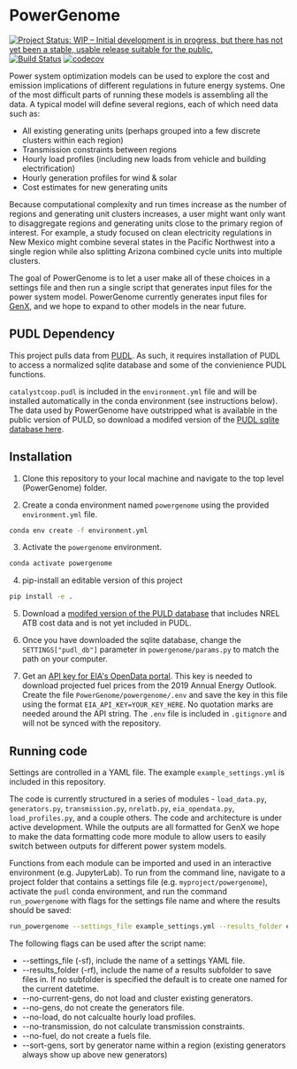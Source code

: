 # PowerGenome

[![Project Status: WIP – Initial development is in progress, but there has not yet been a stable, usable release suitable for the public.](https://www.repostatus.org/badges/latest/wip.svg)](https://www.repostatus.org/#wip)
[![Build Status](https://travis-ci.com/gschivley/PowerGenome.svg?token=yTGQ4JcCGLW2GZpmvXHw&branch=master)](https://travis-ci.com/gschivley/PowerGenome)
[![codecov](https://codecov.io/gh/gschivley/PowerGenome/branch/master/graph/badge.svg?token=7KJYLE3jOW)](https://codecov.io/gh/gschivley/PowerGenome)

Power system optimization models can be used to explore the cost and emission implications of different regulations in future energy systems. One of the most difficult parts of running these models is assembling all the data. A typical model will define several regions, each of which need data such as:

- All existing generating units (perhaps grouped into a few discrete clusters within each region)
- Transmission constraints between regions
- Hourly load profiles (including new loads from vehicle and building electrification)
- Hourly generation profiles for wind & solar
- Cost estimates for new generating units

Because computational complexity and run times increase as the number of regions and generating unit clusters increases, a user might want only want to disaggregate regions and generating units close to the primary region of interest. For example, a study focused on clean electricity regulations in New Mexico might combine several states in the Pacific Northwest into a single region while also splitting Arizona combined cycle units into multiple clusters.

The goal of PowerGenome is to let a user make all of these choices in a settings file and then run a single script that generates input files for the power system model. PowerGenome currently generates input files for [GenX](https://energy.mit.edu/wp-content/uploads/2017/10/Enhanced-Decision-Support-for-a-Changing-Electricity-Landscape.pdf), and we hope to expand to other models in the near future.

## PUDL Dependency

This project pulls data from [PUDL](https://github.com/catalyst-cooperative/pudl). As such, it requires installation of PUDL to access a normalized sqlite database and some of the convienience PUDL functions.

`catalystcoop.pudl` is included in the `environment.yml` file and will be installed automatically in the conda environment (see instructions below). The data used by PowerGenome have outstripped what is available in the public version of PULD, so download a modifed version of the [PUDL sqlite database here](https://drive.google.com/open?id=18tLKbok1-me81SkfWAhSLXmy5HW6RdvI).

## Installation

1. Clone this repository to your local machine and navigate to the top level (PowerGenome) folder.

2. Create a conda environment named `powergenome` using the provided `environment.yml` file.

```sh
conda env create -f environment.yml
```

3. Activate the `powergenome` environment.

```sh
conda activate powergenome
```

4. pip-install an editable version of this project

```sh
pip install -e .
```

5. Download a [modifed version of the PULD database](https://drive.google.com/open?id=18tLKbok1-me81SkfWAhSLXmy5HW6RdvI) that includes NREL ATB cost data and is not yet included in PUDL.

6. Once you have downloaded the sqlite database, change the `SETTINGS["pudl_db"]` parameter in `powergenome/params.py` to match the path on your computer.

7. Get an [API key for EIA's OpenData portal](https://www.eia.gov/opendata/register.php). This key is needed to download projected fuel prices from the 2019 Annual Energy Outlook. Create the file `PowerGenome/powergenome/.env` and save the key in this file using the format `EIA_API_KEY=YOUR_KEY_HERE`. No quotation marks are needed around the API string. The `.env` file is included in `.gitignore` and will not be synced with the repository.


## Running code

Settings are controlled in a YAML file. The example `example_settings.yml` is included in this repository.

The code is currently structured in a series of modules - `load_data.py`, `generators.py`, `transmission.py`, `nrelatb.py`, `eia_opendata.py`, `load_profiles.py`, and a couple others. The code and architecture is under active development. While the outputs are all formatted for GenX we hope to make the data formatting code more module to allow users to easily switch between outputs for different power system models.

Functions from each module can be imported and used in an interactive environment (e.g. JupyterLab). To run from the command line, navigate to a project folder that contains a settings file (e.g. `myproject/powergenome`), activate the  `pudl` conda environment, and run the command `run_powergenome` with flags for the settings file name and where the results should be saved:

```sh
run_powergenome --settings_file example_settings.yml --results_folder example
```

The following flags can be used after the script name:

- --settings_file (-sf), include the name of a settings YAML file.
- --results_folder (-rf), include the name of a results subfolder to save files in. If no subfolder is specified the default is to create one named for the current datetime.
- --no-current-gens, do not load and cluster existing generators.
- --no-gens, do not create the generators file.
- --no-load, do not calcualte hourly load profiles.
- --no-transmission, do not calculate transmission constraints.
- --no-fuel, do not create a fuels file.
- --sort-gens, sort by generator name within a region (existing generators always show up above new generators)

